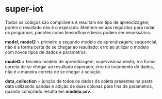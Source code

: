 # super-iot

Todos os códigos são compiláveis e resultam em tipo de aprendizagem, porém o resultado não é o esperado.
Atentem-se aos requisitos para rodar os programas, pacotes como tensorflow e keras podem ser necessários.

**model, model2** = primeiro e segundo modelo de aprendizagem; sequencial;
não é a forma certa de se chegar ao resultado; erro ao utilizar o modelo com novos tipos de dados e parametros.<p>
**model3** = terceiro modelo de aprendizagem; supervisionamento; 
é a forma correta de se chegar ao resultado esperado; erro no tratamento de dados, não é a maneira correta de se chegar à solução.<p>
**data_collection** = junção de todos os dados da coleta presentes na pasta data utilizando pandas e adição de duas colunas para fins de parametros, quando compilado resulta em **modelo.csv**.
